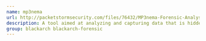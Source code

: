 ```yaml
---
name: mp3nema
url: http://packetstormsecurity.com/files/76432/MP3nema-Forensic-Analysis-Tool.html
description: A tool aimed at analyzing and capturing data that is hidden between frames in an MP3 file or stream, otherwise noted as "out of band" data.
group: blackarch blackarch-forensic
---
```

